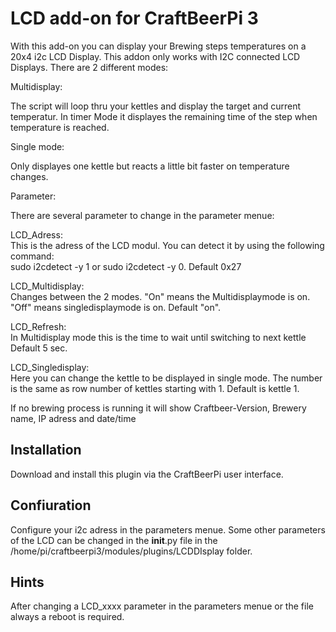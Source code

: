 # LCD add-on for CraftBeerPi 3

With this add-on you can display your Brewing steps temperatures on a 20x4 i2c LCD Display.
This addon only works with I2C connected LCD Displays.
There are 2 different modes:

Multidisplay:

The script will loop thru your kettles and display the target and current temperatur.
In timer Mode it displayes the remaining time of the step when temperature is reached.

Single mode:

Only displayes one kettle but reacts a little bit faster on temperature changes.

Parameter:

There are several parameter to change in the parameter menue:

LCD_Adress: 		
			This is the adress of the LCD modul. You can detect it by using the following command:  
			sudo i2cdetect -y 1 or sudo i2cdetect -y 0. 
                    	Default 0x27
		    
LCD_Multidisplay: 	
			Changes between the 2 modes. "On" means the Multidisplaymode is on. "Off" means singledisplaymode is on. 
                    	Default "on".
		    
LCD_Refresh:		
			In Multidisplay mode this is the time to wait until switching to next kettle
                    	Default 5 sec.
			
LCD_Singledisplay: 	
			Here you can change the kettle to be displayed in single mode. The number is the same as row number 
                    	of kettles starting with 1.
                    	Default is kettle 1.

If no brewing process is running it will show Craftbeer-Version, Brewery name, IP adress and date/time

## Installation

Download and install this plugin via the CraftBeerPi user interface.

## Confiuration

Configure your i2c adress in the parameters menue.
Some other parameters of the LCD can be changed in the __init__.py file in the /home/pi/craftbeerpi3/modules/plugins/LCDDIsplay folder.

## Hints
After changing a LCD_xxxx parameter in the parameters menue or the file always a reboot is required. 
